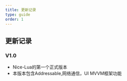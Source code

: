 ```yaml
---
title: 更新记录
type: guide
order: 1
---
```


## 更新记录

### V1.0

- Nice-Lua的第一个正式版本
- 本版本包含Addressable,网络通信，UI MVVM框架功能
